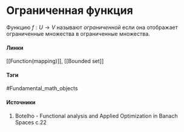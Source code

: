 # Ограниченная функция
Функцию $f:U\to V$ называют *ограниченной* если она отображает ограниченные множества в ограниченные множества.
#### Линки
 [[Function(mapping)]],
 [[Bounded set]]
#### Тэги
 #Fundamental_math_objects 
#### Источники
1.  Botelho - Functional analysis and Applied Optimization in Banach Spaces с.22